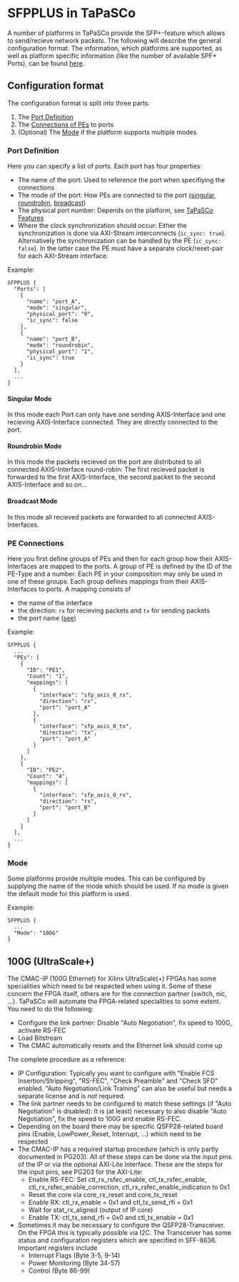 SFPPLUS in TaPaSCo
===================

A number of platforms in TaPaSCo provide the SFP+-feature which allows to send/recieve network packets.
The following will describe the general configuration format.
The information, which platforms are supported, as well as platform specific information (like the number of available SPF+ Ports),
can be found [here](tapasco-features.md).

## Configuration format

The configuration format is split into three parts:
 1. The [Port Definition](#port-definition)
 2. The [Connections of PEs](#pe-connections) to ports
 3. (Optional) The [Mode](#mode) if the platform supports multiple modes


### Port Definition

Here you can specify a list of ports. Each port has four properties:
 - The name of the port: Used to reference the port when specifiying the connections
 - The mode of the port: How PEs are connected to the port ([singular](#singular-mode), [roundrobin](#roundrobin-mode), [broadcast](#broadcast-mode))
 - The physical port number: Depends on the platform, see [TaPaSCo Features](tapasco-features.md)
 - Where the clock synchronization should occur: Either the synchronization is done via AXI-Stream interconnects (`ic_sync: true`).
   Alternatively the synchronization can be handled by the PE (`ic_sync: false`). In the latter case the PE must have a separate
   clock/reset-pair for each AXI-Stream interface.

Example:

```
SFPPLUS {
  "Ports": [
    {
  	  "name": "port_A",
  	  "mode": "singular",
  	  "physical_port": "0",
  	  "ic_sync": false
  	},
  	{
  	  "name": "port_B",
  	  "mode": "roundrobin",
  	  "physical_port": "1",
  	  "ic_sync": true
  	}
  ],
  ...
}
```

#### Singular Mode

In this mode each Port can only have one sending AXIS-Interface and one recieving AXIS-Interface connected. They are directly connected to the port.

#### Roundrobin Mode

In this mode the packets recieved on the port are distributed to all connected AXIS-Interface round-robin: The first recieved packet is forwarded
to the first AXIS-Interface, the second packet to the second AXIS-Interface and so on...

#### Broadcast Mode

In this mode all recieved packets are forwarded to all connected AXIS-Interfaces.

### PE Connections

Here you first define groups of PEs and then for each group how their AXIS-Interfaces are mapped to the ports.
A group of PE is defined by the ID of the PE-Type and a number. Each PE in your composition may only be used
in one of these groups. Each group defines mappings from their AXIS-Interfaces to ports.
A mapping consists of
 - the name of the interface
 - the direction: `rx` for recieving packets and `tx` for sending packets
 - the port name ([see](#port-definition))

Example:

```
SFPPLUS {
  ...
  "PEs": [
    {
      "ID": "PE1",
      "Count": "1",
      "mappings": [
        {
          "interface": "sfp_axis_0_rx",
          "direction": "rx",
          "port": "port_A"
        },
        {
          "interface": "sfp_axis_0_tx",
          "direction": "tx",
          "port": "port_A"
        }
      ]
    },
    {
      "ID": "PE2",
      "Count": "4",
      "mappings": [
        {
          "interface": "sfp_axis_0_rx",
          "direction": "rx",
          "port": "port_B"
        }
      ]
    }
  ],
  ...
}
```


### Mode

Some platforms provide multiple modes. This can be configured by supplying the name of the mode which should be used.
If no mode is given the default mode for this platform is used.

Example:

```
SFPPLUS {
  ...
  "Mode": "100G"
}
```



## 100G (UltraScale+)

The CMAC-IP (100G Ethernet) for Xilinx UltraScale(+) FPGAs has some specialities which need to be respected when using it.
Some of these concern the FPGA itself, others are for the connection partner (switch, nic, ...).
TaPaSCo will automate the FPGA-related specialities to some extent. You need to do the following:
 
 - Configure the link partner: Disable "Auto Negotiation", fix speed to 100G, activate RS-FEC
 - Load Bitstream
 - The CMAC automatically resets and the Ethernet link should come up


The complete procedure as a reference:

 - IP Configuration: Typically you want to configure with "Enable FCS Insertion/Stripping", "RS-FEC", "Check Preamble" and "Check SFD" enabled.
   "Auto Negotiation/Link Training" can also be useful but needs a separate license and is *not* required.
 - The link partner needs to be configured to match these settings (if "Auto Negotiation" is disabled): It is (at least) necessary to also disable "Auto Negotiation", fix the speed to 100G and enable RS-FEC.
 - Depending on the board there may be specific QSFP28-related board pins (Enable, LowPower, Reset, Interrupt, ...) which need to be respected
 - The CMAC-IP has a required startup procedure (which is only partly documented in PG203). All of these steps can be done via the input pins of the IP or via the optional AXI-Lite Interface. These are the steps for the input pins, see PG203 for the AXI-Lite:
   - Enable RS-FEC: Set ctl_rx_rsfec_enable, ctl_tx_rsfec_enable, ctl_rx_rsfec_enable_correction, ctl_rx_rsfec_enable_indication to 0x1
   - Reset the core via core_rx_reset and core_tx_reset
   - Enable RX: ctl_rx_enable = 0x1 and ctl_tx_send_rfi = 0x1
   - Wait for stat_rx_aligned (output of IP core)
   - Enable TX: ctl_tx_send_rfi = 0x0 and ctl_tx_enable = 0x1
 - Sometimes it may be necessary to configure the QSFP28-Transceiver. On the FPGA this is typically possible via I2C. The Transceiver has some status and configuration registers which are specified in SFF-8636. Important registers include
   - Interrupt Flags (Byte 3-5, 9-14)
   - Power Monitoring (Byte 34-57)
   - Control (Byte 86-99)

